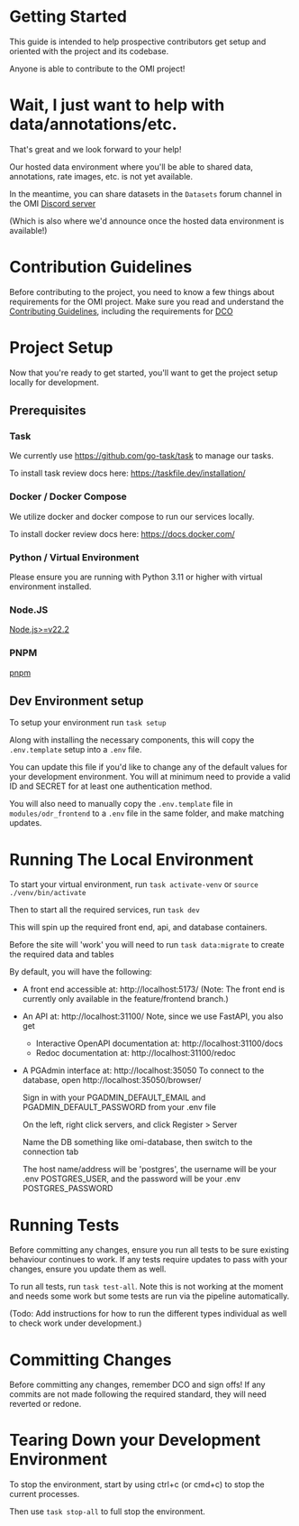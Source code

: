 # Getting Started

This guide is intended to help prospective contributors get setup and oriented with the project and its codebase.

Anyone is able to contribute to the OMI project!

# Wait, I just want to help with data/annotations/etc.

That's great and we look forward to your help!

Our hosted data environment where you'll be able to shared data, annotations, rate images, etc. is not yet available.

In the meantime, you can share datasets in the `Datasets` forum channel in the OMI [Discord server](https://discord.gg/vANKjzDDkQ)

(Which is also where we'd announce once the hosted data environment is available!)

# Contribution Guidelines

Before contributing to the project, you need to know a few things about requirements for the OMI project. Make sure you read and understand the [Contributing Guidelines](../CONTRIBUTING.md), including the requirements for [DCO](../DCO.md)

# Project Setup

Now that you're ready to get started, you'll want to get the project setup locally for development.

## Prerequisites

### Task

We currently use https://github.com/go-task/task to manage our tasks.

To install task review docs here: https://taskfile.dev/installation/

### Docker / Docker Compose

We utilize docker and docker compose to run our services locally.

To install docker review docs here: https://docs.docker.com/

### Python / Virtual Environment

Please ensure you are running with Python 3.11 or higher with virtual environment installed.

### Node.JS

[Node.js>=v22.2](https://nodejs.org/en/download/package-manager)

### PNPM

[pnpm](https://pnpm.io/installation)

## Dev Environment setup

To setup your environment run `task setup`

Along with installing the necessary components, this will copy the `.env.template` setup into a `.env` file.

You can update this file if you'd like to change any of the default values for your development environment. You will at minimum need to provide a valid ID and SECRET for at least one authentication method.

You will also need to manually copy the `.env.template` file in `modules/odr_frontend` to a `.env` file in the same folder, and make matching updates.

# Running The Local Environment

To start your virtual environment, run `task activate-venv` or `source ./venv/bin/activate`

Then to start all the required services, run `task dev`

This will spin up the required front end, api, and database containers.

Before the site will 'work' you will need to run `task data:migrate` to create the required data and tables

By default, you will have the following:

- A front end accessible at: http://localhost:5173/
(Note: The front end is currently only available in the feature/frontend branch.)
- An API at: http://localhost:31100/
    Note, since we use FastAPI, you also get
    - Interactive OpenAPI documentation at: http://localhost:31100/docs
    - Redoc documentation at: http://localhost:31100/redoc
- A PGAdmin interface at: http://localhost:35050
    To connect to the database, open http://localhost:35050/browser/

    Sign in with your PGADMIN_DEFAULT_EMAIL and PGADMIN_DEFAULT_PASSWORD from your .env file

    On the left, right click servers, and click Register > Server

    Name the DB something like omi-database, then switch to the connection tab

    The host name/address will be 'postgres', the username will be your .env POSTGRES_USER, and the password will be your .env POSTGRES_PASSWORD

# Running Tests

Before committing any changes, ensure you run all tests to be sure existing behaviour continues to work. If any tests require updates to pass with your changes, ensure you update them as well.

To run all tests, run `task test-all`. Note this is not working at the moment and needs some work but some tests are run via the pipeline automatically.

(Todo: Add instructions for how to run the different types individual as well to check work under development.)

# Committing Changes

Before committing any changes, remember DCO and sign offs! If any commits are not made following the required standard, they will need reverted or redone.


# Tearing Down your Development Environment

To stop the environment, start by using ctrl+c (or cmd+c) to stop the current processes.

Then use `task stop-all` to full stop the environment.
